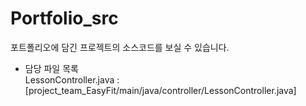 # Portfolio_src
포트폴리오에 담긴 프로젝트의 소스코드를 보실 수 있습니다.<br>
* 담당 파일 목록<br>
LessonController.java : [project_team_EasyFit/main/java/controller/LessonController.java] <br>
<br>
<br>
<br>
<br>
<br>
<br>
<br>

